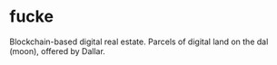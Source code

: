 # fucke
Blockchain-based digital real estate. Parcels of digital land on the dal (moon), offered by Dallar.
